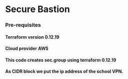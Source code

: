 # Secure Bastion

### Pre-requisites
#### Terraform version 0.12.19
#### Cloud provider AWS



#### This code creates sec.group using terraform 0.12.19
#### As CIDR block we put the ip address of the school VPN.

